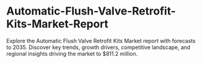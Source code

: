 # Automatic-Flush-Valve-Retrofit-Kits-Market-Report
Explore the Automatic Flush Valve Retrofit Kits Market report with forecasts to 2035. Discover key trends, growth drivers, competitive landscape, and regional insights driving the market to $811.2 million.
